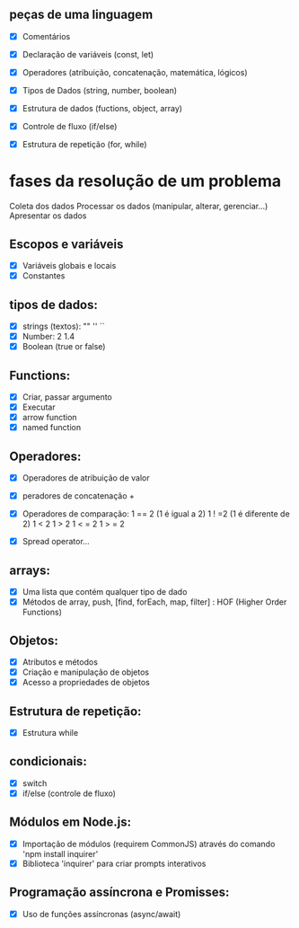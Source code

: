 ## peças de uma linguagem

- [x] Comentários
- [x] Declaração de variáveis (const, let)
- [x] Operadores (atribuição, concatenação, matemática, lógicos)
- [x] Tipos de Dados (string, number, boolean)
- [x] Estrutura de dados (fuctions, object, array)
- [x] Controle de fluxo (if/else)
- [x] Estrutura de repetição (for, while)


# fases da resolução de um problema

Coleta dos dados
Processar os dados (manipular, alterar, gerenciar...)
Apresentar os dados

## Escopos e variáveis
- [x] Variáveis globais e locais
- [x] Constantes

## tipos de dados:
- [x] strings (textos): "" '' ``
- [x] Number: 2 1.4
- [x] Boolean (true or false)

## Functions:
- [x] Criar, passar argumento
- [x] Executar
- [x] arrow function
- [x] named function

## Operadores:
- [x] Operadores de atribuição de valor
- [x] peradores de concatenação +
- [x] Operadores de comparação:
    1 == 2 (1 é igual a 2)
    1 ! =2 (1 é diferente de 2)
    1 < 2
    1 > 2
    1 < = 2
    1 > = 2
- [x] Spread operator...


## arrays:
- [x] Uma lista que contém qualquer tipo de dado
- [x] Métodos de array, push, [find, forEach, map, filter] : HOF (Higher Order Functions)

## Objetos:

- [x] Atributos e métodos
- [x] Criação e manipulação de objetos
- [x] Acesso a propriedades de objetos

## Estrutura de repetição:

- [x] Estrutura while

## condicionais:
- [x] switch
- [x] if/else (controle de fluxo)

## Módulos em Node.js:
- [x] Importação de módulos (requirem CommonJS) através do comando 'npm install inquirer'
- [x] Biblioteca 'inquirer' para criar prompts interativos

## Programação assíncrona e Promisses:
- [x] Uso de funções assíncronas (async/await)